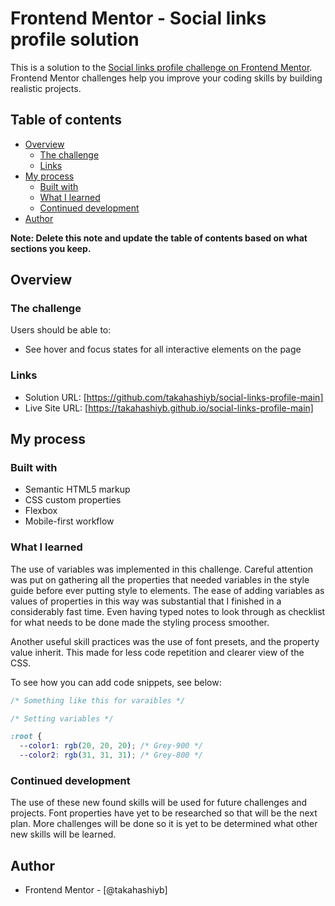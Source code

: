 # Frontend Mentor - Social links profile solution

This is a solution to the [Social links profile challenge on Frontend Mentor](https://www.frontendmentor.io/challenges/social-links-profile-UG32l9m6dQ). Frontend Mentor challenges help you improve your coding skills by building realistic projects.

## Table of contents

- [Overview](#overview)
  - [The challenge](#the-challenge)
  - [Links](#links)
- [My process](#my-process)
  - [Built with](#built-with)
  - [What I learned](#what-i-learned)
  - [Continued development](#continued-development)
- [Author](#author)

**Note: Delete this note and update the table of contents based on what sections you keep.**

## Overview

### The challenge

Users should be able to:

- See hover and focus states for all interactive elements on the page

### Links

- Solution URL: [https://github.com/takahashiyb/social-links-profile-main]
- Live Site URL: [https://takahashiyb.github.io/social-links-profile-main]

## My process

### Built with

- Semantic HTML5 markup
- CSS custom properties
- Flexbox
- Mobile-first workflow

### What I learned

The use of variables was implemented in this challenge. Careful attention was put on gathering all the properties that needed variables in the style guide before ever putting style to elements. The ease of adding variables as values of properties in this way was substantial that I finished in a considerably fast time. Even having typed notes to look through as checklist for what needs to be done made the styling process smoother.

Another useful skill practices was the use of font presets, and the property value inherit. This made for less code repetition and clearer view of the CSS.

To see how you can add code snippets, see below:

```css
/* Something like this for varaibles */

/* Setting variables */

:root {
  --color1: rgb(20, 20, 20); /* Grey-900 */
  --color2: rgb(31, 31, 31); /* Grey-800 */
```

### Continued development

The use of these new found skills will be used for future challenges and projects. Font properties have yet to be researched so that will be the next plan. More challenges will be done so it is yet to be determined what other new skills will be learned.

## Author

- Frontend Mentor - [@takahashiyb]
